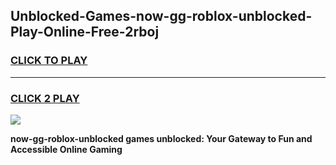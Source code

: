
## Unblocked-Games-now-gg-roblox-unblocked-Play-Online-Free-2rboj
<h3>
<a href="https://premium76.site?title=now-gg-roblox-unblocked&ref=26A">CLICK TO PLAY</a></h3>
<hr>

<h3>
<a href="https://premium76.site?title=now-gg-roblox-unblocked&ref=26A">CLICK 2 PLAY</a>
  
</h3>

<a href="https://premium76.site?title=now-gg-roblox-unblocked&ref=26A"><img src="https://clearcache.store/games.png"></a>


**now-gg-roblox-unblocked games unblocked: Your Gateway to Fun and Accessible Online Gaming**
